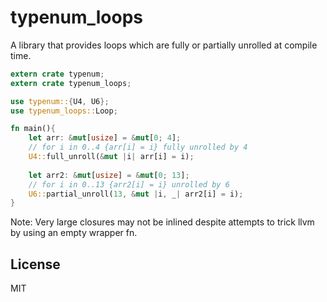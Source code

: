 # typenum_loops
A library that provides loops which are fully or partially unrolled at compile time.



```rust
extern crate typenum;
extern crate typenum_loops;

use typenum::{U4, U6};
use typenum_loops::Loop;

fn main(){
    let arr: &mut[usize] = &mut[0; 4];
    // for i in 0..4 {arr[i] = i} fully unrolled by 4
    U4::full_unroll(&mut |i| arr[i] = i);
    
    let arr2: &mut[usize] = &mut[0; 13];
    // for i in 0..13 {arr2[i] = i} unrolled by 6
    U6::partial_unroll(13, &mut |i, _| arr2[i] = i);
}
```

Note: Very large closures may not be inlined despite attempts to trick llvm by using an empty wrapper fn.

## License
MIT